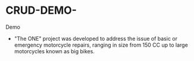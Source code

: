 # CRUD-DEMO-
Demo
* "The ONE" project was developed to address the issue of basic or emergency motorcycle repairs, ranging in size from 150 CC up to large motorcycles known as big bikes.
